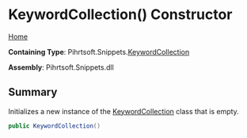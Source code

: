 # KeywordCollection\(\) Constructor

[Home](../../../../README.md)

**Containing Type**: Pihrtsoft\.Snippets\.[KeywordCollection](../README.md)

**Assembly**: Pihrtsoft\.Snippets\.dll

## Summary

Initializes a new instance of the [KeywordCollection](../README.md) class that is empty\.

```csharp
public KeywordCollection()
```

